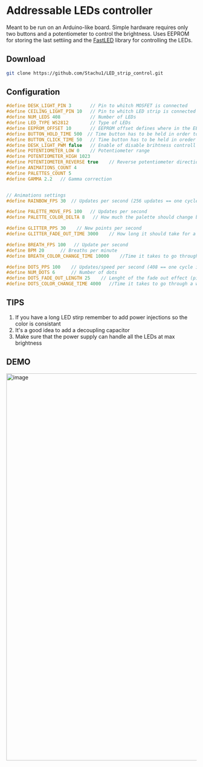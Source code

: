 # Addressable LEDs controller
Meant to be run on an Arduino-like board.
Simple hardware requires only two buttons and a potentiometer to control the brightness.
Uses EEPROM for storing the last settiing and the [FastLED](https://fastled.io/) library for controlling the LEDs.

## Download
```bash
git clone https://github.com/Stachu1/LED_strip_control.git
```

## Configuration
```C
#define DESK_LIGHT_PIN 3       // Pin to whitch MOSFET is connected
#define CEILING_LIGHT_PIN 10   // Pin to whitch LED strip is connected
#define NUM_LEDS 408           // Number of LEDs
#define LED_TYPE WS2812        // Type of LEDs
#define EEPROM_OFFSET 10       // EEPROM offset defines where in the EEPROM data should be saved
#define BUTTON_HOLD_TIME 500  // Time button has to be held in order to be recognized as held (milliseconds)
#define BUTTON_CLICK_TIME 50   // Time button has to be held in oreder to be recoginzed as clicked (milliseconds)
#define DESK_LIGHT_PWM false   // Enable of disable brihtness controll of the desk light
#define POTENTIOMETER_LOW 0    // Potentiometer range
#define POTENTIOMETER_HIGH 1023
#define POTENTIOMETER_REVERSE true    // Reverse potentiometer direction
#define ANIMATIONS_COUNT 4
#define PALETTES_COUNT 5
#define GAMMA 2.2   // Gamma correction


// Animations settings
#define RAINBOW_FPS 30  // Updates per second (256 updates == one cycle)

#define PALETTE_MOVE_FPS 100   // Updates per second
#define PALETTE_COLOR_DELTA 8   // How much the palette should change between LEDs

#define GLITTER_PPS 30    // New points per second
#define GLITTER_FADE_OUT_TIME 3000    // How long it should take for a pixel to fade out (milliseconds)

#define BREATH_FPS 100   // Update per second
#define BPM 20      // Breaths per minute
#define BREATH_COLOR_CHANGE_TIME 10000    //Time it takes to go through a whole palette (milliseconds)

#define DOTS_PPS 100    // Updates/speed per second (408 == one cycle in one second)
#define NUM_DOTS 6      // Number of dots
#define DOTS_FADE_OUT_LENGTH 25    // Lenght of the fade out effect (pixels)
#define DOTS_COLOR_CHANGE_TIME 4000   //Time it takes to go through a whole palette (milliseconds)
```

## TIPS
1. If you have a long LED stirp remember to add power injections so the color is consistant
2. It's a good idea to add a decoupling capacitor
3. Make sure that the power supply can handle all the LEDs at max brightness

## DEMO
<img width="1024" alt="image" src="https://github.com/Stachu1/LED_strip_control/assets/77758413/cf3c0962-e5d7-46c9-974e-bff0d8291310">
